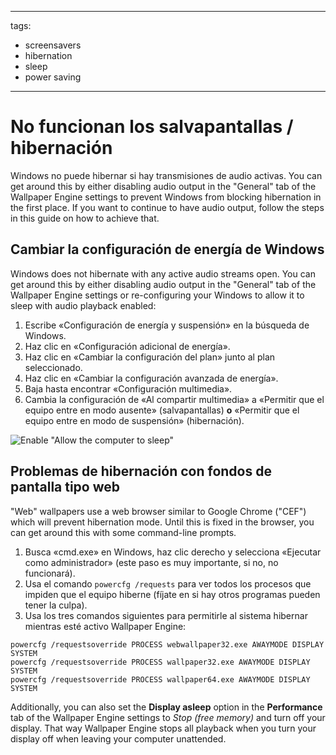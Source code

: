 - - -
  tags:
  - screensavers
  - hibernation
  - sleep
  - power saving
- - -

# No funcionan los salvapantallas / hibernación

Windows no puede hibernar si hay transmisiones de audio activas. You can get around this by either disabling audio output in the "General" tab of the Wallpaper Engine settings to prevent Windows from blocking hibernation in the first place. If you want to continue to have audio output, follow the steps in this guide on how to achieve that.

## Cambiar la configuración de energía de Windows

Windows does not hibernate with any active audio streams open. You can get around this by either disabling audio output in the "General" tab of the Wallpaper Engine settings or re-configuring your Windows to allow it to sleep with audio playback enabled:

1. Escribe «Configuración de energía y suspensión» en la búsqueda de Windows.
2. Haz clic en «Configuración adicional de energía».
3. Haz clic en «Cambiar la configuración del plan» junto al plan seleccionado.
4. Haz clic en «Cambiar la configuración avanzada de energía».
5. Baja hasta encontrar «Configuración multimedia».
6. Cambia la configuración de «Al compartir multimedia» a «Permitir que el equipo entre en modo ausente» (salvapantallas) **o** «Permitir que el equipo entre en modo de suspensión» (hibernación).

![Enable "Allow the computer to sleep"](./power.gif)

## Problemas de hibernación con fondos de pantalla tipo web

"Web" wallpapers use a web browser similar to Google Chrome ("CEF") which will prevent hibernation mode. Until this is fixed in the browser, you can get around this with some command-line prompts.

1. Busca «cmd.exe» en Windows, haz clic derecho y selecciona «Ejecutar como administrador» (este paso es muy importante, si no, no funcionará).
2. Usa el comando `powercfg /requests` para ver todos los procesos que impiden que el equipo hiberne (fíjate en si hay otros programas pueden tener la culpa).
3. Usa los tres comandos siguientes para permitirle al sistema hibernar mientras esté activo Wallpaper Engine:

```
powercfg /requestsoverride PROCESS webwallpaper32.exe AWAYMODE DISPLAY SYSTEM
powercfg /requestsoverride PROCESS wallpaper32.exe AWAYMODE DISPLAY SYSTEM
powercfg /requestsoverride PROCESS wallpaper64.exe AWAYMODE DISPLAY SYSTEM
```

Additionally, you can also set the **Display asleep** option in the **Performance** tab of the Wallpaper Engine settings to *Stop (free memory)* and turn off your display. That way Wallpaper Engine stops all playback when you turn your display off when leaving your computer unattended.